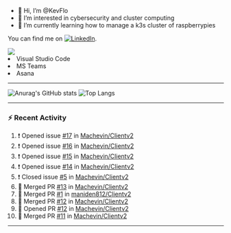 - 👋 Hi, I’m @KevFlo
- 👀 I’m interested in cybersecurity and cluster computing
- 🌱 I’m currently learning how to manage a k3s cluster of raspberrypies


You can find me on [![LinkedIn][3.2]][3].

<!-- Icons -->

[3.2]: https://i.imgur.com/IwuydvD.png (LinkedIn icon without padding)

<!-- Links to your social media accounts -->

[3]: https://www.linkedin.com/in/flores-kevin/


<a>
    <img src="https://img.shields.io/badge/-Commonly%20Used%20Tools-lightgrey ">
    <li>Visual Studio Code</li> <li>MS Teams</li> <li>Asana</li>
</a>



---

![Anurag's GitHub stats](https://github-readme-stats-kevflo.vercel.app/api?username=KevFlo&count_private=true&hide=stars&show_icons=true&theme=nord)
![Top Langs](https://github-readme-stats-kevflo.vercel.app/api/top-langs/?username=KevFlo&langs_count=5&show_icons=true&theme=nord)

---

### :zap: Recent Activity

<!--START_SECTION:activity-->
1. ❗️ Opened issue [#17](https://github.com/Machevin/Clientv2/issues/17) in [Machevin/Clientv2](https://github.com/Machevin/Clientv2)
2. ❗️ Opened issue [#16](https://github.com/Machevin/Clientv2/issues/16) in [Machevin/Clientv2](https://github.com/Machevin/Clientv2)
3. ❗️ Opened issue [#15](https://github.com/Machevin/Clientv2/issues/15) in [Machevin/Clientv2](https://github.com/Machevin/Clientv2)
4. ❗️ Opened issue [#14](https://github.com/Machevin/Clientv2/issues/14) in [Machevin/Clientv2](https://github.com/Machevin/Clientv2)
5. ❗️ Closed issue [#5](https://github.com/Machevin/Clientv2/issues/5) in [Machevin/Clientv2](https://github.com/Machevin/Clientv2)
6. 🎉 Merged PR [#13](https://github.com/Machevin/Clientv2/pull/13) in [Machevin/Clientv2](https://github.com/Machevin/Clientv2)
7. 🎉 Merged PR [#1](https://github.com/maniden812/Clientv2/pull/1) in [maniden812/Clientv2](https://github.com/maniden812/Clientv2)
8. 🎉 Merged PR [#12](https://github.com/Machevin/Clientv2/pull/12) in [Machevin/Clientv2](https://github.com/Machevin/Clientv2)
9. 💪 Opened PR [#12](https://github.com/Machevin/Clientv2/pull/12) in [Machevin/Clientv2](https://github.com/Machevin/Clientv2)
10. 🎉 Merged PR [#11](https://github.com/Machevin/Clientv2/pull/11) in [Machevin/Clientv2](https://github.com/Machevin/Clientv2)
<!--END_SECTION:activity-->

---
<!---
KevFlo/KevFlo is a ✨ special ✨ repository because its `README.md` (this file) appears on your GitHub profile.
You can click the Preview link to take a look at your changes.
--->

